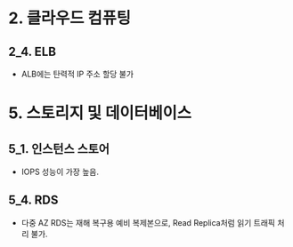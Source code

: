 # 2. 클라우드 컴퓨팅

## 2_4. ELB
- ALB에는 탄력적 IP 주소 할당 불가

# 5. 스토리지 및 데이터베이스

## 5_1. 인스턴스 스토어
- IOPS 성능이 가장 높음.

## 5_4. RDS
- 다중 AZ RDS는 재해 복구용 예비 복제본으로, Read Replica처럼 읽기 트래픽 처리 불가.

<!--stackedit_data:
eyJoaXN0b3J5IjpbLTg0NTcxNzkxNSwtMTUyNDM1MzE3OSwtNz
kwODI0MDY4XX0=
-->